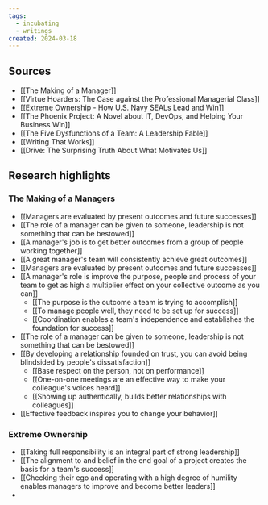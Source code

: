 ```yaml
---
tags:
  - incubating
  - writings
created: 2024-03-18
---
```

## Sources

- [[The Making of a Manager]]
- [[Virtue Hoarders: The Case against the Professional Managerial Class]]
- [[Extreme Ownership - How U.S. Navy SEALs Lead and Win]]
- [[The Phoenix Project: A Novel about IT, DevOps, and Helping Your Business Win]]
- [[The Five Dysfunctions of a Team: A Leadership Fable]]
- [[Writing That Works]]
- [[Drive: The Surprising Truth About What Motivates Us]]

## Research highlights

### The Making of a Managers

- [[Managers are evaluated by present outcomes and future successes]]
- [[The role of a manager can be given to someone, leadership is not something that can be bestowed]]
- [[A manager's job is to get better outcomes from a group of people working together]]
- [[A great manager's team will consistently achieve great outcomes]]
- [[Managers are evaluated by present outcomes and future successes]]
- [[A manager's role is improve the purpose, people and process of your team to get as high a multiplier effect on your collective outcome as you can]]
	- [[The purpose is the outcome a team is trying to accomplish]]
	- [[To manage people well, they need to be set up for success]]
	- [[Coordination enables a team's independence and establishes the foundation for success]]
- [[The role of a manager can be given to someone, leadership is not something that can be bestowed]]
- [[By developing a relationship founded on trust, you can avoid being blindsided by people's dissatisfaction]]
	- [[Base respect on the person, not on performance]]
	- [[One-on-one meetings are an effective way to make your colleague's voices heard]]
	- [[Showing up authentically, builds better relationships with colleagues]]
- [[Effective feedback inspires you to change your behavior]]

### Extreme Ownership

- [[Taking full responsibility is an integral part of strong leadership]]
-  [[The alignment to and belief in the end goal of a project creates the basis for a team's success]]
- [[Checking their ego and operating with a high degree of humility enables managers to improve and become better leaders]]
- 